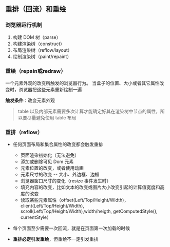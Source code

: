 ## 重排（回流）和重绘

### 浏览器运行机制

1. 构建 DOM 树（parse）
2. 构建渲染树（construct）
3. 布局渲染树（reflow/layout）
4. 绘制渲染树（paint/repaint）



### 重绘（repain或redraw）

一个元素外观的改变所触发的浏览器行为。 当盒子的位置、大小或者其它属性改变时，浏览器把这些元素重新绘制一遍

 **触发条件**：改变元素外观

> table 以及内部元素需要多次计算才能确定好其在渲染树中节点的属性，所以要尽量避免使用 table 布局



### 重排（reflow）

- 任何页面布局和集合属性的改变都会触发重排
  - 页面渲染初始化（无法避免）
  - 添加或删除可见 Dom 元素
  - 元素位置的改变，或者使用动画
  - 元素尺寸的改变 -- 大小、外边框、边框
  - 浏览器窗口尺寸的变化（resize 事件发生时）
  - 填充内容的改变，比如文本的改变或图片大小改变引起的计算值宽度和高度的改变
  - 读取某些元素属性（offset(Left/Top/Height/Width)，client(Left/Top/Height/Width), scroll(Left/Top/Height/Width),width/heigth, getComputedStyle(), currentStyle）

- 每个页面至少需要一次回流，就是在页面第一次加载的时候

- **重排必定引发重绘**，但重绘不一定引发重排